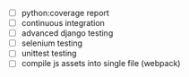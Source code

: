 - [ ] python:coverage report
- [ ] continuous integration
- [ ] advanced django testing
- [ ] selenium testing
- [ ] unittest testing
- [ ] compile js assets into single file (webpack)
